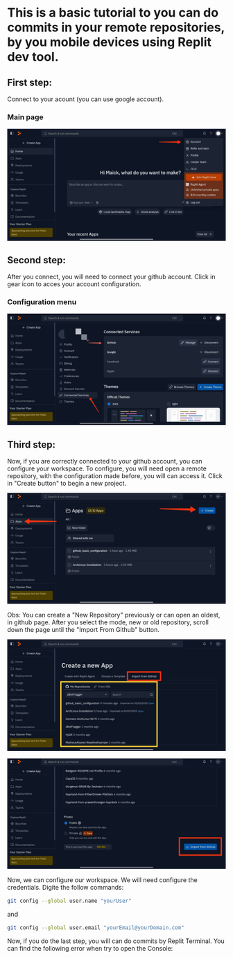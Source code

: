 # This is a basic tutorial to you can do commits in your remote repositories, by you mobile devices using Replit dev tool.

## First step:
Connect to your acount (you can use google account).
### Main page
![Main Menu](.github/Assets/main_page.jpg)

## Second step:
After you connect, you will need to connect your github account.
Click in gear icon to acces your account configuration.
### Configuration menu
![Configuration menu](.github/Assets/configuration_menu.jpg)

## Third step:
Now, if you are correctly connected to your github account, you can configure your workspace.
To configure, you will need open a remote repository, with the configuration made before, you will can access it.
Click in "Create button" to begin a new project.

![Open workspace01](.github/Assets/open_workspace01.jpg)


Obs: You can create a "New Repository" previously or can open an oldest, in github page.
After you select the mode, new or old repository, scroll down the page until the "Import From Github" button.

![Open workspace2](.github/Assets/open_workspace02.jpg)

![Import From Github](.github/Assets/import_from_github.jpg)


Now, we can configure our workspace.
We will need configure the credentials.
Digite the follow commands:

```bash
git config --global user.name "yourUser"
```
and

```bash
git config --global user.email "yourEmail@yourDomain.com"
```
Now, if you do the last step, you will can do commits by Replit Terminal.
You can find the following error when try to open the Console:

